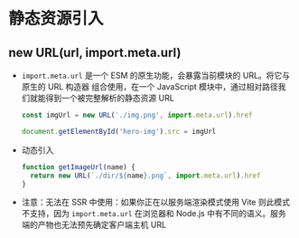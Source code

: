 # 静态资源引入

## new URL(url, import.meta.url)

+ `import.meta.url` 是一个 ESM 的原生功能，会暴露当前模块的 URL。将它与原生的 URL 构造器 组合使用，在一个 JavaScript 模块中，通过相对路径我们就能得到一个被完整解析的静态资源 URL

    ```js
    const imgUrl = new URL('./img.png', import.meta.url).href

    document.getElementById('hero-img').src = imgUrl
    ````

+ 动态引入

    ```js
    function getImageUrl(name) {
      return new URL(`./dir/${name}.png`, import.meta.url).href
    }
    ```

+ 注意：无法在 SSR 中使用：如果你正在以服务端渲染模式使用 Vite 则此模式不支持，因为 `import.meta.url` 在浏览器和 Node.js 中有不同的语义。服务端的产物也无法预先确定客户端主机 URL
